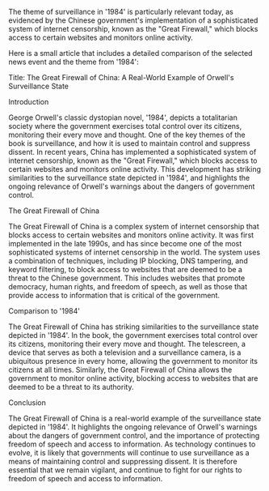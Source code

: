 The theme of surveillance in '1984' is particularly relevant today, as evidenced by the Chinese government's implementation of a sophisticated system of internet censorship, known as the "Great Firewall," which blocks access to certain websites and monitors online activity.

Here is a small article that includes a detailed comparison of the selected news event and the theme from '1984':

Title: The Great Firewall of China: A Real-World Example of Orwell's Surveillance State

Introduction

George Orwell's classic dystopian novel, '1984', depicts a totalitarian society where the government exercises total control over its citizens, monitoring their every move and thought. One of the key themes of the book is surveillance, and how it is used to maintain control and suppress dissent. In recent years, China has implemented a sophisticated system of internet censorship, known as the "Great Firewall," which blocks access to certain websites and monitors online activity. This development has striking similarities to the surveillance state depicted in '1984', and highlights the ongoing relevance of Orwell's warnings about the dangers of government control.

The Great Firewall of China

The Great Firewall of China is a complex system of internet censorship that blocks access to certain websites and monitors online activity. It was first implemented in the late 1990s, and has since become one of the most sophisticated systems of internet censorship in the world. The system uses a combination of techniques, including IP blocking, DNS tampering, and keyword filtering, to block access to websites that are deemed to be a threat to the Chinese government. This includes websites that promote democracy, human rights, and freedom of speech, as well as those that provide access to information that is critical of the government.

Comparison to '1984'

The Great Firewall of China has striking similarities to the surveillance state depicted in '1984'. In the book, the government exercises total control over its citizens, monitoring their every move and thought. The telescreen, a device that serves as both a television and a surveillance camera, is a ubiquitous presence in every home, allowing the government to monitor its citizens at all times. Similarly, the Great Firewall of China allows the government to monitor online activity, blocking access to websites that are deemed to be a threat to its authority.

Conclusion

The Great Firewall of China is a real-world example of the surveillance state depicted in '1984'. It highlights the ongoing relevance of Orwell's warnings about the dangers of government control, and the importance of protecting freedom of speech and access to information. As technology continues to evolve, it is likely that governments will continue to use surveillance as a means of maintaining control and suppressing dissent. It is therefore essential that we remain vigilant, and continue to fight for our rights to freedom of speech and access to information.
